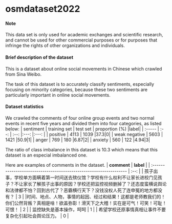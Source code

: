 # osmdataset2022
#### Note
This data set is only used for academic exchanges and scientific research, and cannot be used for other commercial purposes or for purposes that infringe the rights of other organizations and individuals. 
#### Brief description of the dataset
This is a dataset about online social movements in Chinese which crawled from Sina Weibo.

The task of this dataset is to accurately classify sentiments, especially focusing on minority categories, because these two sentiments are particularly important in online social movements.
#### Dataset statistics
We crawled the comments of four online group events and two normal events in recent five years and divided them into four categories, as listed below:
| sentiment | training set |     test set | proportion (%) |label|
| :----- | :--: | :--: |:---: |:---: |
| positive |  4113  | 1039 |37.3|0|
| weak negative |  5603  | 1421 |50.9|1|
| anger |  769  | 180 |6.87|2|
| anxiety |  560  | 122 |4.94|3|


The ratio of class imbalance in this dataset is 10.3 which means that this dataset is an especial imbalanced one.

Here are examples of comments in the dataset.
| **comment** | **label** | 
| :----------------------------------------------------------------- | :--: |
| 孩子出事，学校单方面瞒着第一时间送去殡仪馆？学校有什么权利不让家长进校门见孩子？不让家长了解孩子出事的原因？学校还把监控视频删掉了？还态度蛮横说舆论和法律都不怕？回到古代了？恶霸横行天下？没钱没权人死了连申冤的地方都没有？                                                                    |   3   |
|时间、地点、人物，事情的起因、经过和结果！这都是老师教我们的！你们公然背叛？真相是啥！欲盖弥彰！滑天下之大稽！实在是可气！可笑！可耻！可恨！                                                      |     2 |
|                    监控缺失是基本操作，呵呵                                                 |    1  |
|                   希望学校还原事情真相让事件不要复杂化引起社会舆论压力。                                               |     0 |

